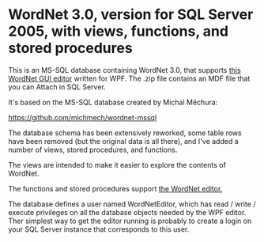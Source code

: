 # WordNet 3.0, version for SQL Server 2005, with views, functions, and stored procedures

This is an MS-SQL database containing WordNet 3.0, that supports [this WordNet GUI editor](https://github.com/GregWickham/WordNet_GUI) written for WPF.  The .zip file contains an MDF file that you can Attach in SQL Server.

It's based on the MS-SQL database created by Michal Měchura:

https://github.com/michmech/wordnet-mssql

The database schema has been extensively reworked, some table rows have been removed (but the original data is all there), and I've added a number of views, stored procedures, and functions.

The views are intended to make it easier to explore the contents of WordNet.

The functions and stored procedures support [the WordNet editor.](https://github.com/GregWickham/WordNet_GUI)

The database defines a user named WordNetEditor, which has read / write / execute privileges on all the database objects needed by the WPF editor.  Ther simplest way to get the editor running is probably to create a login on your SQL Server instance that corresponds to this user.

